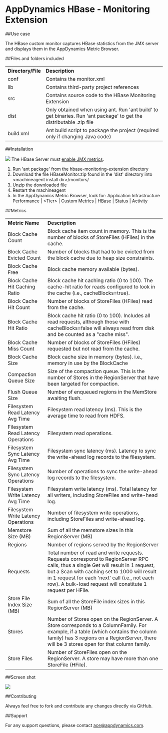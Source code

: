 # AppDynamics HBase - Monitoring Extension

##Use case

The HBase custom monitor captures HBase statistics from the JMX server and displays them in the AppDynamics Metric Browser.

##Files and folders included

<table><tbody>
<tr>
<th align = 'left'> Directory/File </th>
<th align = 'left'> Description </th>
</tr>
<tr>
<td class='confluenceTd'> conf </td>
<td class='confluenceTd'> Contains the monitor.xml </td>
</tr>
<tr>
<td class='confluenceTd'> lib </td>
<td class='confluenceTd'> Contains third-party project references </td>
</tr>
<tr>
<td class='confluenceTd'> src </td>
<td class='confluenceTd'> Contains source code to the HBase Monitoring Extension </td>
</tr>
<tr>
<td class='confluenceTd'> dist </td>
<td class='confluenceTd'> Only obtained when using ant. Run 'ant build' to get binaries. Run 'ant package' to get the distributable .zip file </td>
</tr>
<tr>
<td class='confluenceTd'> build.xml </td>
<td class='confluenceTd'> Ant build script to package the project (required only if changing Java code) </td>
</tr>
</tbody>
</table>


##Installation

![](images/emoticons/warning.gif) The HBase Server must [enable JMX metrics](http://hbase.apache.org/metrics.html).

1. Run 'ant package' from the hbase-monitoring-extension directory
2. Download the file HBaseMonitor.zip found in the 'dist' directory into \<machineagent install dir\>/monitors/
3. Unzip the downloaded file
4. Restart the machineagent
5. In the AppDynamics Metric Browser, look for: Application Infrastructure Performance | \<Tier\> | Custom Metrics | HBase | Status | Activity


##Metrics


<table class='confluenceTable'><tbody>
<tr>
<th align = 'left'> Metric Name </th>
<th align = 'left'> Description </th>
</tr>
<tr>
<td align = 'left'> Block Cache Count </td>
<td align = 'left'> Block cache item count in memory. This is the number of blocks of StoreFiles (HFiles) in the cache. </td>
</tr>
<tr>
<td align = 'left'> Block Cache Evicted Count </td>
<td align = 'left'> Number of blocks that had to be evicted from the block cache due to heap size constraints. </td>
</tr>
<tr>
<td align = 'left'> Block Cache Free </td>
<td align = 'left'> Block cache memory available (bytes). </td>
</tr>
<tr>
<td align = 'left'> Block Cache Hit Caching Ratio </td>
<td align = 'left'> Block cache hit caching ratio (0 to 100). The cache-hit ratio for reads configured to look in the cache (i.e., cacheBlocks=true). </td>
</tr>
<tr>
<td align = 'left'> Block Cache Hit Count </td>
<td align = 'left'> Number of blocks of StoreFiles (HFiles) read from the cache. </td>
</tr>
<tr>
<td align = 'left'> Block Cache Hit Ratio </td>
<td align = 'left'> Block cache hit ratio (0 to 100). Includes all read requests, although those with cacheBlocks=false will always read from disk and be counted as a "cache miss". </td>
</tr>
<tr>
<td align = 'left'> Block Cache Miss Count </td>
<td align = 'left'> Number of blocks of StoreFiles (HFiles) requested but not read from the cache. </td>
</tr>
<tr>
<td align = 'left'> Block Cache Size </td>
<td align = 'left'> Block cache size in memory (bytes). i.e., memory in use by the BlockCache </td>
</tr>
<tr>
<td align = 'left'> Compaction Queue Size </td>
<td align = 'left'> Size of the compaction queue. This is the number of Stores in the RegionServer that have been targeted for compaction. </td>
</tr>
<tr>
<td align = 'left'> Flush Queue Size </td>
<td align = 'left'> Number of enqueued regions in the MemStore awaiting flush. </td>
</tr>
<tr>
<td align = 'left'> Filesystem Read Latency Avg Time </td>
<td align = 'left'> Filesystem read latency (ms). This is the average time to read from HDFS. </td>
</tr>
<tr>
<td align = 'left'> Filesystem Read Latency Operations </td>
<td align = 'left'> Filesystem read operations. </td>
</tr>
<tr>
<td align = 'left'> Filesystem Sync Latency Avg Time </td>
<td align = 'left'> Filesystem sync latency (ms). Latency to sync the write-ahead log records to the filesystem. </td>
</tr>
<tr>
<td align = 'left'> Filesystem Sync Latency Operations </td>
<td align = 'left'> Number of operations to sync the write-ahead log records to the filesystem. </td>
</tr>
<tr>
<td align = 'left'> Filesystem Write Latency Avg Time </td>
<td align = 'left'> Filesystem write latency (ms). Total latency for all writers, including StoreFiles and write-head log. </td>
</tr>
<tr>
<td align = 'left'> Filesystem Write Latency Operations </td>
<td align = 'left'> Number of filesystem write operations, including StoreFiles and write-ahead log. </td>
</tr>
<tr>
<td align = 'left'> Memstore Size (MB) </td>
<td align = 'left'> Sum of all the memstore sizes in this RegionServer (MB) </td>
</tr>
<tr>
<td align = 'left'> Regions </td>
<td align = 'left'> Number of regions served by the RegionServer </td>
</tr>
<tr>
<td align = 'left'> Requests </td>
<td align = 'left'> Total number of read and write requests. Requests correspond to RegionServer RPC calls, thus a single Get will result in 1 request, but a Scan with caching set to 1000 will result in 1 request for each 'next' call (i.e., not each row). A bulk-load request will constitute 1 request per HFile. </td>
</tr>
<tr>
<td align = 'left'> Store File Index Size (MB) </td>
<td align = 'left'> Sum of all the StoreFile index sizes in this RegionServer (MB) </td>
</tr>
<tr>
<td align = 'left'> Stores </td>
<td align = 'left'> Number of Stores open on the RegionServer. A Store corresponds to a ColumnFamily. For example, if a table (which contains the column family) has 3 regions on a RegionServer, there will be 3 stores open for that column family. </td>
</tr>
<tr>
<td align = 'left'> Store Files </td>
<td align = 'left'> Number of StoreFiles open on the RegionServer. A store may have more than one StoreFile (HFile). </td>
</tr>
</tbody>
</table>


##Screen shot


![](http://appsphere.appdynamics.com/t5/image/serverpage/image-id/71i2A4082FA8329124C/image-size/original?v=mpbl-1&px=-1)


##Contributing

Always feel free to fork and contribute any changes directly via GitHub.


##Support

For any support questions, please contact ace@appdynamics.com.
